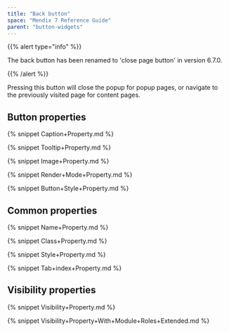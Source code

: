 ```yaml
---
title: "Back button"
space: "Mendix 7 Reference Guide"
parent: "button-widgets"
---
```


{{% alert type="info" %}}

The back button has been renamed to 'close page button' in version 6.7.0.

{{% /alert %}}

Pressing this button will close the popup for popup pages, or navigate to the previously visited page for content pages.

## Button properties

{% snippet Caption+Property.md %}

{% snippet Tooltip+Property.md %}

{% snippet Image+Property.md %}

{% snippet Render+Mode+Property.md %}

{% snippet Button+Style+Property.md %}

## Common properties

{% snippet Name+Property.md %}

{% snippet Class+Property.md %}

{% snippet Style+Property.md %}

{% snippet Tab+index+Property.md %}

## Visibility properties

{% snippet Visibility+Property.md %}

{% snippet Visibility+Property+With+Module+Roles+Extended.md %}
